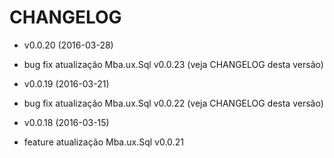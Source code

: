 CHANGELOG
===================

* v0.0.20 (2016-03-28)

 * bug fix atualização Mba.ux.Sql v0.0.23 (veja CHANGELOG desta versão)

* v0.0.19 (2016-03-21)

 * bug fix atualização Mba.ux.Sql v0.0.22 (veja CHANGELOG desta versão)

* v0.0.18 (2016-03-15)

 * feature atualização Mba.ux.Sql v0.0.21